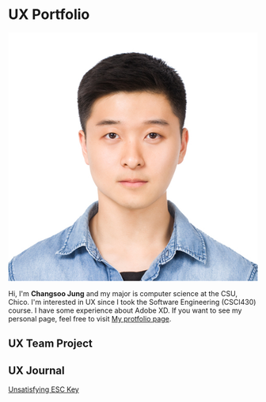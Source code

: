 # UX Portfolio
![alt text](assets/changsoo.jpg "Changsoo Jung")

Hi, I'm **Changsoo Jung** and my major is computer science at the CSU, Chico.
I'm interested in UX since I took the Software Engineering (CSCI430) course. I have some experience about Adobe XD.
If you want to see my personal page, feel free to visit [My protfolio page](https://changsoojung-66e4e.firebaseapp.com/).
## UX Team Project


## UX Journal

[Unsatisfying ESC Key](journal-01/)
